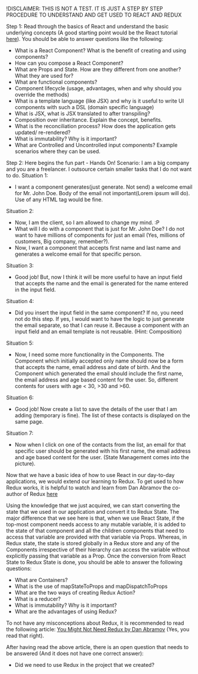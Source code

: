 !DISCLAIMER: THIS IS NOT A TEST. IT IS JUST A STEP BY STEP PROCEDURE TO UNDERSTAND AND GET USED TO REACT AND REDUX


Step 1: Read through the basics of React and understand the basic underlying concepts (A good starting point would be the React tutorial [here](https://reactjs.org/tutorial/tutorial.html)). You should be able to answer questions like the following:
- What is a React Component? What is the benefit of creating and using components?
- How can you compose a React Component?
- What are Props and State. How are they different from one another? What they are used for?
- What are functional components?
- Component lifecycle (usage, advantages, when and why should you override the methods)
- What is a template language (like JSX) and why is it useful to write UI components with such a DSL (domain specific language)
- What is JSX, what is JSX translated to after transpiling?
- Composition over inheritance. Explain the concept, benefits.
- What is the reconciliation process? How does the application gets updated/ re-rendered?
- What is immutability? Why is it important?
- What are Controlled and Uncontrolled input components? Example scenarios where they can be used.


Step 2: Here begins the fun part - Hands On!
Scenario: I am a big company and you are a freelancer. I outsource certain smaller tasks that I do not want to do.
Situation 1:
- I want a component generates(just generate. Not send) a welcome email for Mr. John Doe. Body of the email not important(Lorem ipsum will do). Use of any HTML tag would be fine.

Situation 2:
- Now, I am the client, so I am allowed to change my mind. :P
- What will I do with a component that is just for Mr. John Doe? I do not want to have millions of components for just an email (Yes, millions of customers, Big company, remember?).
- Now, I want a component that accepts first name and last name and generates a welcome email for that specific person.

Situation 3:
- Good job! But, now I think it will be more useful to have an input field that accepts the name and the email is generated for the name entered in the input field.

Situation 4:
- Did you insert the input field in the same component?
If no, you need not do this step.
If yes, I would want to have the logic to just generate the email separate, so that I can reuse it. Because a component with an input field and an email template is not reusable. (Hint: Composition)

Situation 5:
- Now, I need some more functionality in the Components. The Component which initially accepted only name should now be a form that accepts the name, email address and date of birth. And the Component which generated the email should include the first name, the email address and age based content for the user. So, different contents for users with age < 30, >30 and >60.

Situation 6:
- Good job! Now create a list to save the details of the user that I am adding (temporary is fine). The list of these contacts is displayed on the same page.

Situation 7:
- Now when I click on one of the contacts from the list, an email for that specific user should be generated with his first name, the email address and age based content for the user.
(State Management comes into the picture).

Now that we have a basic idea of how to use React in our day-to-day applications, we would extend our learning to Redux. To get used to how Redux works, it is helpful to watch and learn from Dan Abramov the co-author of Redux [here](https://egghead.io/courses/getting-started-with-redux)

Using the knowledge that we just acquired, we can start converting the state that we used in our application and convert it to Redux State.
The major difference that we see here is that, when we use React State, if the top-most component needs access to any mutable variable, it is added to the state of that component and all the children components that need to access that variable are provided with that variable via Props. Whereas, in Redux state, the state is stored globally in a Redux store and any of the Components irrespective of their hierarchy can access the variable without explicitly passing that variable as a Prop.
Once the conversion from React State to Redux State is done, you should be able to answer the following questions:
- What are Containers?
- What is the use of mapStateToProps and mapDispatchToProps
- What are the two ways of creating Redux Action?
- What is a reducer?
- What is immutability? Why is it important?
- What are the advantages of using Redux?

To not have any misconceptions about Redux, it is recommended to read the following article: [You Might Not Need Redux by Dan Abramov](https://medium.com/@dan_abramov/you-might-not-need-redux-be46360cf367) (Yes, you read that right).

After having read the above article, there is an open question that needs to be answered (And it does not have one correct answer):
- Did we need to use Redux in the project that we created?
